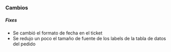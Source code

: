 <h3>Cambios</h3>
<ul>
</ul>

<h5>Fixes</h5>
<ul>
    <li>Se cambió el formato de fecha en el ticket</li>
    <li>Se redujo un poco el tamaño de fuente de los labels de la tabla de datos del pedido</li>
</ul> 